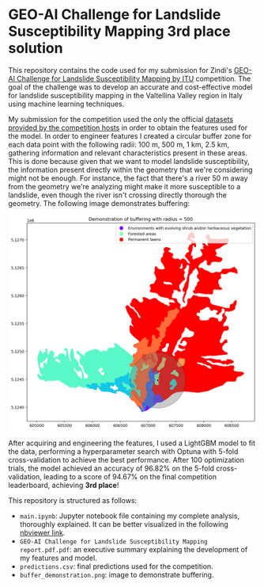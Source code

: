 # GEO-AI Challenge for Landslide Susceptibility Mapping 3rd place solution

This repository contains the code used for my submission for Zindi's [GEO-AI Challenge for Landslide Susceptibility Mapping by ITU](https://zindi.africa/competitions/geo-ai-challenge-for-landslide-susceptibility-mapping/) competition. The goal of the challenge was to develop an accurate and cost-effective model for landslide susceptibility mapping in the Valtellina Valley region in Italy using machine learning techniques.

My submission for the competition used the only the official [datasets provided by the competition hosts](https://zindi.africa/competitions/geo-ai-challenge-for-landslide-susceptibility-mapping/data) in order to obtain the features used for the model. In order to engineer features I created a circular buffer zone for each data point with the following radii: 100 m, 500 m, 1 km, 2.5 km, gathering information and relevant characteristics present in these areas. This is done because given that we want to model landslide susceptibility, the information present directly within the geometry that we're considering might not be enough. For instance, the fact that there's a river 50 m away from the geometry we're analyzing might make it more susceptible to a landslide, even though the river isn't crossing directly thorough the geometry. The following image demonstrates buffering:

![Buffer demonstration](buffer_demonstration.png)

After acquiring and engineering the features, I used a LightGBM model to fit the data, performing a hyperparameter search with Optuna with 5-fold cross-validation to achieve the best performance. After 100 optimization trials, the model achieved an accuracy of 96.82% on the 5-fold cross-validation, leading to a score of 94.67% on the final competition leaderboard, achieving **3rd place**! 

This repository is structured as follows:
- `main.ipynb`: Jupyter notebook file containing my complete analysis, thoroughly explained. It can be better visualized in the following [nbviewer link](https://nbviewer.org/github/zysymu/GEO-AI-Challenge-for-Landslide-Susceptibility-Mapping/blob/main/main.ipynb).
- `GEO-AI Challenge for Landslide Susceptibility Mapping report.pdf.pdf`: an executive summary explaining the development of my features and model.
- `predictions.csv`: final predictions used for the competition.
- `buffer_demonstration.png`: image to demonstrate buffering.
